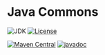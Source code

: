 # Java Commons

![JDK](https://www.panteleyev.org/badges/java-22.svg)
[![License](https://www.panteleyev.org/badges/license.svg)](LICENSE)

[![Maven Central](https://img.shields.io/maven-central/v/org.panteleyev/commons)](https://search.maven.org/artifact/org.panteleyev/commons)
[![javadoc](https://javadoc.io/badge2/org.panteleyev/commons/javadoc.svg)](https://javadoc.io/doc/org.panteleyev/commons)
